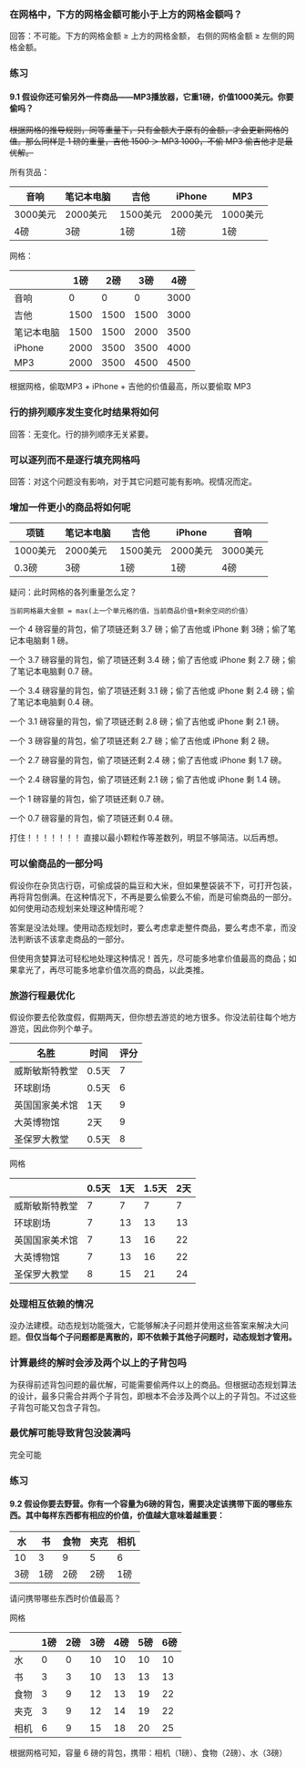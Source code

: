 ### 在网格中，下方的网格金额可能小于上方的网格金额吗？

回答：不可能。下方的网格金额 ≥ 上方的网格金额， 右侧的网格金额 ≥ 左侧的网格金额。

### 练习
#### 9.1 假设你还可偷另外一件商品——MP3播放器，它重1磅，价值1000美元。你要偷吗？

~~根据网格的推导规则，同等重量下，只有金额大于原有的金额，才会更新网格的值。那么同样是 1 磅的重量，吉他 1500 ＞ MP3 1000，不偷 MP3 偷吉他才是最优解。~~

所有货品：

|音响|笔记本电脑|吉他|iPhone|MP3|
|-|-|-|-|-|
|3000美元|2000美元|1500美元|2000美元|1000美元|
|4磅|3磅|1磅|1磅|1磅|

网格：

||1磅|2磅|3磅|4磅|
|-|-|-|-|-|
|音响|0|0|0|3000|
|吉他|1500|1500|1500|3000|
|笔记本电脑|1500|1500|2000|3500|
|iPhone|2000|3500|3500|4000|
|MP3|2000|3500|4500|4500|

根据网格，偷取MP3 + iPhone + 吉他的价值最高，所以要偷取 MP3



### 行的排列顺序发生变化时结果将如何

回答：无变化。行的排列顺序无关紧要。

### 可以逐列而不是逐行填充网格吗

回答：对这个问题没有影响，对于其它问题可能有影响。视情况而定。

### 增加一件更小的商品将如何呢  

|项链|笔记本电脑|吉他|iPhone|音响|
|-|-|-|-|-|
|1000美元|2000美元|1500美元|2000美元|3000美元|
|0.3磅|3磅|1磅|1磅|4磅|

疑问：此时网格的各列重量怎么定？

```
当前网格最大金额 = max(上一个单元格的值，当前商品价值+剩余空间的价值）
```

一个 4 磅容量的背包，偷了项链还剩 3.7 磅；偷了吉他或 iPhone 剩 3磅；偷了笔记本电脑剩 1 磅。

一个 3.7 磅容量的背包，偷了项链还剩 3.4 磅；偷了吉他或 iPhone 剩 2.7 磅；偷了笔记本电脑剩 0.7 磅。

一个 3.4 磅容量的背包，偷了项链还剩 3.1 磅；偷了吉他或 iPhone 剩 2.4 磅；偷了笔记本电脑剩 0.4 磅。

一个 3.1 磅容量的背包，偷了项链还剩 2.8 磅；偷了吉他或 iPhone 剩 2.1 磅。

一个 3 磅容量的背包，偷了项链还剩 2.7 磅；偷了吉他或 iPhone 剩 2 磅。

一个 2.7 磅容量的背包，偷了项链还剩 2.4 磅；偷了吉他或 iPhone 剩 1.7 磅。

一个 2.4 磅容量的背包，偷了项链还剩 2.1 磅；偷了吉他或 iPhone 剩 1.4 磅。

一个 1 磅容量的背包，偷了项链还剩 0.7 磅。

一个 0.7 磅容量的背包，偷了项链还剩 0.4 磅。

打住！！！！！！！ 直接以最小颗粒作等差数列，明显不够简洁。以后再想。

### 可以偷商品的一部分吗

假设你在杂货店行窃，可偷成袋的扁豆和大米，但如果整袋装不下，可打开包装，再将背包倒满。在这种情况下，不再是要么偷要么不偷，而是可偷商品的一部分。如何使用动态规划来处理这种情形呢？

答案是没法处理。使用动态规划时，要么考虑拿走整件商品，要么考虑不拿，而没法判断该不该拿走商品的一部分。

但使用贪婪算法可轻松地处理这种情况！首先，尽可能多地拿价值最高的商品；如果拿光了，再尽可能多地拿价值次高的商品，以此类推。

### 旅游行程最优化

假设你要去伦敦度假，假期两天，但你想去游览的地方很多。你没法前往每个地方游览，因此你列个单子。

|名胜|时间|评分|
|-|-|-|
|威斯敏斯特教堂|0.5天|7|
|环球剧场|0.5天|6|
|英国国家美术馆|1天|9|
|大英博物馆|2天|9|
|圣保罗大教堂|0.5天|8|

网格

||0.5天|1天|1.5天|2天|
|-|-|-|-|-|
|威斯敏斯特教堂|7|7|7|7|
|环球剧场|7|13|13|13|
|英国国家美术馆|7|13|16|22|
|大英博物馆|7|13|16|22|
|圣保罗大教堂|8|15|21|24|

### 处理相互依赖的情况

没办法建模。动态规划功能强大，它能够解决子问题并使用这些答案来解决大问题。**但仅当每个子问题都是离散的，即不依赖于其他子问题时，动态规划才管用。**

### 计算最终的解时会涉及两个以上的子背包吗

为获得前述背包问题的最优解，可能需要偷两件以上的商品。但根据动态规划算法的设计，最多只需合并两个子背包，即根本不会涉及两个以上的子背包。不过这些子背包可能又包含子背包。

### 最优解可能导致背包没装满吗

完全可能

### 练习

#### 9.2 假设你要去野营。你有一个容量为6磅的背包，需要决定该携带下面的哪些东西。其中每样东西都有相应的价值，价值越大意味着越重要：

|水|书|食物|夹克|相机|
|-|-|-|-|-|
|10|3|9|5|6|
|3磅|1磅|2磅|2磅|1磅|

请问携带哪些东西时价值最高？

网格

||1磅|2磅|3磅|4磅|5磅|6磅|
|-|-|-|-|-|-|-|
|水|0|0|10|10|10|10|
|书|3|3|10|13|13|13|
|食物|3|9|12|13|19|22|
|夹克|3|9|12|14|19|22|
|相机|6|9|15|18|20|25|

根据网格可知，容量 6 磅的背包，携带：相机（1磅）、食物（2磅）、水（3磅）